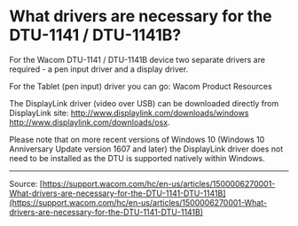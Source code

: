 # What drivers are necessary for the DTU-1141 / DTU-1141B?

For the Wacom DTU-1141 / DTU-1141B device two separate drivers are required - a pen input driver and a display driver.


For the Tablet (pen input) driver you can go: Wacom Product Resources


The DisplayLink driver (video over USB) can be downloaded directly from DisplayLink site:
http://www.displaylink.com/downloads/windows
http://www.displaylink.com/downloads/osx. 


Please note that on more recent versions of Windows 10 (Windows 10 Anniversary Update version 1607 and later) the DisplayLink driver does not need to be installed as the DTU is supported natively within Windows.

---
Source: [https://support.wacom.com/hc/en-us/articles/1500006270001-What-drivers-are-necessary-for-the-DTU-1141-DTU-1141B](https://support.wacom.com/hc/en-us/articles/1500006270001-What-drivers-are-necessary-for-the-DTU-1141-DTU-1141B)
